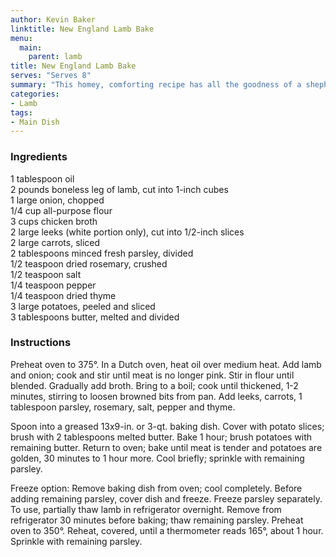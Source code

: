 ```yaml
---
author: Kevin Baker
linktitle: New England Lamb Bake
menu:
  main:
    parent: lamb
title: New England Lamb Bake
serves: "Serves 8"
summary: "This homey, comforting recipe has all the goodness of a shepherd’s pie, and the rich flavor of lamb makes it suitable for company."
categories:
- Lamb
tags:
- Main Dish
---
```

### Ingredients

<div class="ingredient-list">

1 tablespoon oil  
2 pounds boneless leg of lamb, cut into 1-inch cubes  
1 large onion, chopped  
1/4 cup all-purpose flour  
3 cups chicken broth  
2 large leeks (white portion only), cut into 1/2-inch slices  
2 large carrots, sliced  
2 tablespoons minced fresh parsley, divided  
1/2 teaspoon dried rosemary, crushed  
1/2 teaspoon salt  
1/4 teaspoon pepper  
1/4 teaspoon dried thyme  
3 large potatoes, peeled and sliced  
3 tablespoons butter, melted and divided  

</div>

### Instructions

Preheat oven to 375°. In a Dutch oven, heat oil over medium heat. Add lamb and onion; cook and stir until meat is no longer pink. Stir in flour until blended. Gradually add broth. Bring to a boil; cook until thickened, 1-2 minutes, stirring to loosen browned bits from pan. Add leeks, carrots, 1 tablespoon parsley, rosemary, salt, pepper and thyme.

Spoon into a greased 13x9-in. or 3-qt. baking dish. Cover with potato slices; brush with 2 tablespoons melted butter. Bake 1 hour; brush potatoes with remaining butter. Return to oven; bake until meat is tender and potatoes are golden, 30 minutes to 1 hour more. Cool briefly; sprinkle with remaining parsley.

Freeze option: Remove baking dish from oven; cool completely. Before adding remaining parsley, cover dish and freeze. Freeze parsley separately. To use, partially thaw lamb in refrigerator overnight. Remove from refrigerator 30 minutes before baking; thaw remaining parsley. Preheat oven to 350°. Reheat, covered, until a thermometer reads 165°, about 1 hour. Sprinkle with remaining parsley. 